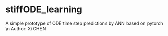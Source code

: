 # stiffODE_learning
A simple prototype of ODE time step predictions by ANN based on pytorch \n
Author: Xi CHEN
